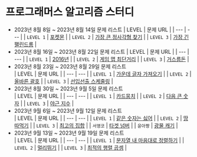# 프로그래머스 알고리즘 스터디
- 2023년 8월 8일 ~ 2023년 8월 14일 문제 리스트
  | LEVEL | 문제 URL |
  | --- | --- |
  | `LEVEL 1` | [포켓몬](https://school.programmers.co.kr/learn/courses/30/lessons/1845) |
  | `LEVEL 2` | [가장 큰 정사각형 찾기](https://school.programmers.co.kr/learn/courses/30/lessons/12905) |
  | `LEVEL 3` | [가장 긴 팰린드롬](https://school.programmers.co.kr/learn/courses/30/lessons/12904) |
- 2023년 8월 16일 ~ 2023년 8월 22일 문제 리스트
  | LEVEL | 문제 URL |
  | --- | --- |
  | `LEVEL 1` | [2016년](https://school.programmers.co.kr/learn/courses/30/lessons/12901) |
  | `LEVEL 2` | [게임 맵 최단거리](https://school.programmers.co.kr/learn/courses/30/lessons/1844) |
  | `LEVEL 3` | [거스름돈](https://school.programmers.co.kr/learn/courses/30/lessons/12907) |
- 2023년 8월 23일 ~ 2023년 8월 29일 문제 리스트   
  | LEVEL | 문제 URL |
  | --- | --- |
  | `LEVEL 1` | [가운데 글자 가져오기](https://school.programmers.co.kr/learn/courses/30/lessons/12903) |
  | `LEVEL 2` | [올바른 괄호](https://school.programmers.co.kr/learn/courses/30/lessons/12909) |
  | `LEVEL 3` | [선입선출 스케줄링](https://school.programmers.co.kr/learn/courses/30/lessons/12920) |
- 2023년 8월 30일 ~ 2023년 9월 5일 문제 리스트   
  | LEVEL | 문제 URL |
  | --- | --- |
  | `LEVEL 1` | [카드뭉치](https://school.programmers.co.kr/learn/courses/30/lessons/159994) |
  | `LEVEL 2` | [다음 큰 숫자](https://school.programmers.co.kr/learn/courses/30/lessons/12911) |
  | `LEVEL 3` | [야근 지수](https://school.programmers.co.kr/learn/courses/30/lessons/12927) |
- 2023년 9월 6일 ~ 2023년 9월 12일 문제 리스트   
  | LEVEL | 문제 URL |
  | --- | --- |
  | `LEVEL 1` | [같은 숫자는 싫어](https://school.programmers.co.kr/learn/courses/30/lessons/12906) |
  | `LEVEL 2` | [땅따먹기](https://school.programmers.co.kr/learn/courses/30/lessons/12913) |
  | `LEVEL 3` | [최고의 집합](https://school.programmers.co.kr/learn/courses/30/lessons/12938) |
  | `서영코`  | [타겟 넘버](https://school.programmers.co.kr/learn/courses/30/lessons/43165) |
  | `윤아짱`  | [광물 캐기](https://school.programmers.co.kr/learn/courses/30/lessons/172927) |
- 2023년 9월 13일 ~ 2023년 9월 19일 문제 리스트   
  | LEVEL | 문제 URL |
  | --- | --- |
  | `LEVEL 1` | [문자열 내 마음대로 정렬하기](https://school.programmers.co.kr/learn/courses/30/lessons/12915) |
  | `LEVEL 2` | [멀리뛰기](https://school.programmers.co.kr/learn/courses/30/lessons/12914) |
  | `LEVEL 3` | [최적의 행렬 곱셈](https://school.programmers.co.kr/learn/courses/30/lessons/12942) |
